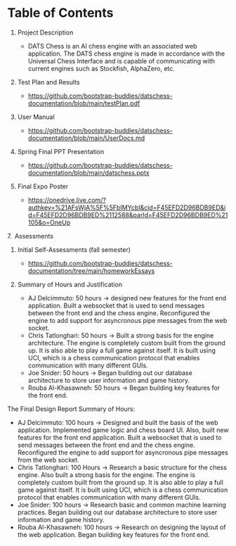 # Table of Contents

1. Project Description
    - DATS Chess is an AI chess engine with an associated web application.  The DATS chess engine is made in accordance with the Universal Chess Interface and is capable of communicating with current engines such as Stockfish, AlphaZero, etc. 

2. Test Plan and Results
    - https://github.com/bootstrap-buddies/datschess-documentation/blob/main/testPlan.pdf

3. User Manual
    - https://github.com/bootstrap-buddies/datschess-documentation/blob/main/UserDocs.md

4. Spring Final PPT Presentation
    - https://github.com/bootstrap-buddies/datschess-documentation/blob/main/datschess.pptx

5. Final Expo Poster
    - https://onedrive.live.com/?authkey=%21AFsWjA%5F%5FbIMYcbI&cid=F45EFD2D96BDB9ED&id=F45EFD2D96BDB9ED%2112588&parId=F45EFD2D96BDB9ED%21105&o=OneUp

7.  Assessments
  1. Initial Self-Assessments (fall semester)
      * https://github.com/bootstrap-buddies/datschess-documentation/tree/main/homeworkEssays


1. Summary of Hours and Justification
    - AJ Delcimmuto: 50 hours -> designed new features for the front end application. Built a websocket that is used to send messages between the front end and the chess engine. Reconfigured the engine to add support for asyncronous pipe messages from the web socket.
    - Chris Tatlonghari: 50 hours -> Built a strong basis for the engine architecture. The engine is completely custom built from the ground up. It is also able to play a full game against itself. It is built using UCI, which is a chess communication protocol that enables communication with many different GUIs.
    - Joe Snider: 50 hours -> Began building out our database architecture to store user information and game history.
    - Rouba Al-Khasawneh: 50 hours -> Began building key features for the front end.

The Final Design Report Summary of Hours:

  - AJ Delcimmuto: 100 hours -> Designed and built the basis of the web application. Implemented game logic and chess board UI. Also, built new features for the front end application. Built a websocket that is used to send messages between the front end and the chess engine. Reconfigured the engine to add support for asyncronous pipe messages from the web socket.
  - Chris Tatlonghari: 100 Hours -> Research a basic structure for the chess engine. Also built a strong basis for the engine. The engine is completely custom built from the ground up. It is also able to play a full game against itself. It is built using UCI, which is a chess communication protocol that enables communication with many different GUIs.
  - Joe Snider: 100 hours -> Research basic and common machine learning practices. Began building out our database architecture to store user information and game history.
  - Rouba Al-Khasawneh: 100 hours -> Research on designing the layout of the web application. Began building key features for the front end.
